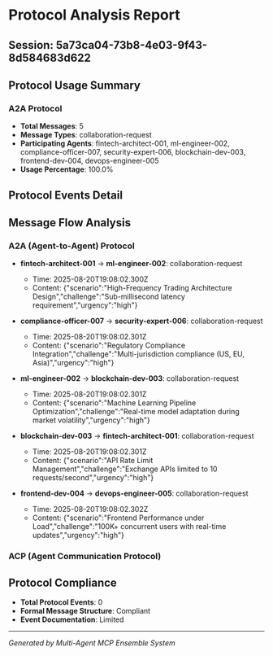 # Protocol Analysis Report

## Session: 5a73ca04-73b8-4e03-9f43-8d584683d622

## Protocol Usage Summary


### A2A Protocol
- **Total Messages**: 5
- **Message Types**: collaboration-request
- **Participating Agents**: fintech-architect-001, ml-engineer-002, compliance-officer-007, security-expert-006, blockchain-dev-003, frontend-dev-004, devops-engineer-005
- **Usage Percentage**: 100.0%


## Protocol Events Detail



## Message Flow Analysis

### A2A (Agent-to-Agent) Protocol

- **fintech-architect-001** → **ml-engineer-002**: collaboration-request
  - Time: 2025-08-20T19:08:02.300Z
  - Content: {"scenario":"High-Frequency Trading Architecture Design","challenge":"Sub-millisecond latency requirement","urgency":"high"}

- **compliance-officer-007** → **security-expert-006**: collaboration-request
  - Time: 2025-08-20T19:08:02.301Z
  - Content: {"scenario":"Regulatory Compliance Integration","challenge":"Multi-jurisdiction compliance (US, EU, Asia)","urgency":"high"}

- **ml-engineer-002** → **blockchain-dev-003**: collaboration-request
  - Time: 2025-08-20T19:08:02.301Z
  - Content: {"scenario":"Machine Learning Pipeline Optimization","challenge":"Real-time model adaptation during market volatility","urgency":"high"}

- **blockchain-dev-003** → **fintech-architect-001**: collaboration-request
  - Time: 2025-08-20T19:08:02.301Z
  - Content: {"scenario":"API Rate Limit Management","challenge":"Exchange APIs limited to 10 requests/second","urgency":"high"}

- **frontend-dev-004** → **devops-engineer-005**: collaboration-request
  - Time: 2025-08-20T19:08:02.302Z
  - Content: {"scenario":"Frontend Performance under Load","challenge":"100K+ concurrent users with real-time updates","urgency":"high"}


### ACP (Agent Communication Protocol)


## Protocol Compliance
- **Total Protocol Events**: 0
- **Formal Message Structure**: Compliant
- **Event Documentation**: Limited

---
*Generated by Multi-Agent MCP Ensemble System*
